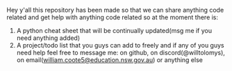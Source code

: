 Hey y'all this repository has been made so that we can share anything code related and get help with anything code related so at the moment there is:
1. A python cheat sheet that will be continually updated(msg me if you need anything added)
2. A project/todo list that you guys can add to freely
and if any of you guys need help feel free to message me: on github, on discord(@willtolomys), on email(william.coote5@education.nsw.gov.au) or anything else
